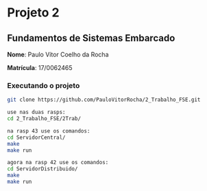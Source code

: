 # Projeto 2
## Fundamentos de Sistemas Embarcado

**Nome**: Paulo Vítor Coelho da Rocha

**Matrícula**: 17/0062465

### Executando o projeto
```sh
git clone https://github.com/PauloVitorRocha/2_Trabalho_FSE.git

use nas duas rasps:
cd 2_Trabalho_FSE/2Trab/

na rasp 43 use os comandos:
cd ServidorCentral/
make
make run

agora na rasp 42 use os comandos:
cd ServidorDistribuido/
make
make run
```
